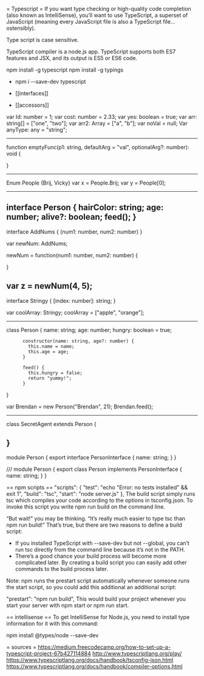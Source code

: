 = Typescript =
If you want type checking or high-quality code completion (also known as IntelliSense), you’ll want to use TypeScript, a superset of JavaScript (meaning every JavaScript file is also a TypeScript file… ostensibly).

Type script is case sensitive.

TypeScript compiler is a node.js app.
TypeScript supports both ES7 features and JSX, and its output is ES5 or ES6 code.

npm install -g typescript
npm install -g typings

* npm i --save-dev typescript

* [[interfaces]]
* [[accessors]]



var Id: number = 1;
var cost: number = 2.33;
var yes: boolean = true;
var arr: string[] = ["one", "two"];
var arr2: Array<number> = ["a", "b"];
var noVal = null;
Var anyType: any = "string";

--------------------------------------------------
function emptyFunc(p1: string, defaultArg = "val", optionalArg?: number): void {

}

--------------------------------------------------
Enum People {Brij, Vicky}
var x = People.Brij;
var y = People[0];

--------------------------------------------------
interface Person {
  hairColor: string;
  age: number;
  alive?: boolean;
  feed();
}
--------------------------------------------------
interface AddNums {
  (num1: number, num2: number)
}

var newNum: AddNums;

newNum = function(num1: number, num2: number) {

}

var z = newNum(4, 5);
--------------------------------------------------

interface Stringy {
  [index: number]: string;
}

var coolArray: Stringy;
coolArray = ["apple", "orange"];

--------------------------------------------------

class Person {
  name: string;
  age: number;
  hungry: boolean = true;

          constructor(name: string, age?: number) {
            this.name = name;
            this.age = age;
          }

          feed() {
            this.hungry = false;
            return "yummy!";
          }
}

var Brendan = new Person("Brendan", 21);
Brendan.feed();

--------------------------------------------------

class SecretAgent extends Person {

}
--------------------------------------------------

module Person {
  export interface PersonInterface {
    name: string;
  }
}


/// <reference path="Person.ts" />
module Person {
  export class Person implements PersonInterface {
    name: string;
  }
}

== npm scripts ==
"scripts": {
  "test": "echo \"Error: no tests installed\" && exit 1",
  "build": "tsc",
  "start": "node server.js"
},
The build script simply runs tsc which compiles your code according to the options in tsconfig.json. To invoke this script you write npm run build on the command line.

“But wait!” you may be thinking. “It’s really much easier to type tsc than npm run build!” That’s true, but there are two reasons to define a build script:
* If you installed TypeScript with --save-dev but not --global, you can’t run tsc directly from the command line because it’s not in the PATH.
* There’s a good chance your build process will become more complicated later. By creating a build script you can easily add other commands to the build process later.

Note: npm runs the prestart script automatically whenever someone runs the start script, so you could add this additional an additional script:

"prestart": "npm run build",
This would build your project whenever you start your server with npm start or npm run start.

== intellisense ==
To get IntelliSense for Node.js, you need to install type information for it with this command:

npm install @types/node --save-dev

= sources =
https://medium.freecodecamp.org/how-to-set-up-a-typescript-project-67b427114884
http://www.typescriptlang.org/play/
https://www.typescriptlang.org/docs/handbook/tsconfig-json.html
https://www.typescriptlang.org/docs/handbook/compiler-options.html
